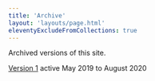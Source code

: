 ```yaml
---
title: 'Archive'
layout: 'layouts/page.html'
eleventyExcludeFromCollections: true
---
```

Archived versions of this site.

[Version 1](/archive/01) active May 2019 to August 2020
